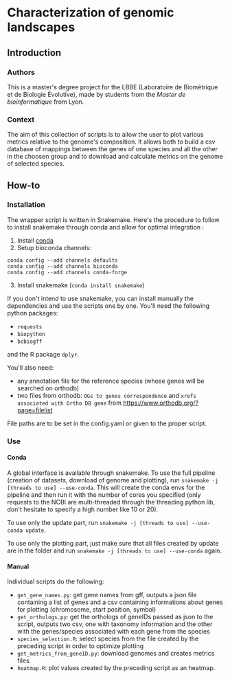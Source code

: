 # Characterization of genomic landscapes

## Introduction

### Authors

This is a master's degree project for the LBBE (Laboratoire de Biométrique et de Biologie Évolutive), made by students from the *Master de bioinformatique* from Lyon.

### Context

The aim of this collection of scripts is to allow the user to plot various metrics relative to the genome's composition. It allows both to build a csv database of mappings between the genes of one species and all the other in the choosen group and to download and calculate metrics on the genome of selected species.

## How-to

### Installation

The wrapper script is written in Snakemake. Here's the procedure to follow to install snakemake through conda and allow for optimal integration :

1. Install [conda](https://docs.conda.io/en/latest/miniconda.html#linux-installers)
2. Setup bioconda channels:
```
conda config --add channels defaults
conda config --add channels bioconda
conda config --add channels conda-forge
```
3. Install snakemake (`conda install snakemake`)

If you don't intend to use snakemake, you can install manually the dependencies and use the scripts one by one. You'll need the following python packages:

- `requests`
- `biopython`
- `bcbiogff`

and the R package `dplyr`.

You'll also need:

- any annotation file for the reference species (whose genes will be searched on orthodb)
- two files from orthodb: `OGs to genes correspondence` and `xrefs associated with Ortho DB gene` from https://www.orthodb.org/?page=filelist

File paths are to be set in the config.yaml or given to the proper script.

### Use

#### Conda

A global interface is available through snakemake. To use the full pipeline (creation of datasets, download of genome and plotting), run `snakemake -j [threads to use] --use-conda`. This will create the conda envs for the pipeline and then run it with the number of cores you specified (only requests to the NCBI are multi-threaded through the threading python lib, don't hesitate to specify a high number like 10 or 20).

To use only the update part, run `snakemake -j [threads to use] --use-conda update`.

To use only the plotting part, just make sure that all files created by update are in the folder and run `snakemake -j [threads to use] --use-conda` again.

#### Manual

Individual scripts do the following:

- `get_gene_names.py`: get gene names from gff, outputs a json file containing a list of genes and a csv containing informations about genes for plotting (chromosome, start position, symbol)
- `get_orthologs.py`: get the orthologs of geneIDs passed as json to the script, outputs two csv, one with taxonomy information and the other with the genes/species associated with each gene from the species
- `species_selection.R`: select species from the file created by the preceding script in order to optimize plotting
- `get_metrics_from_geneID.py`: download genomes and creates metrics files.
- `heatmap.R`: plot values created by the preceding script as an heatmap.

